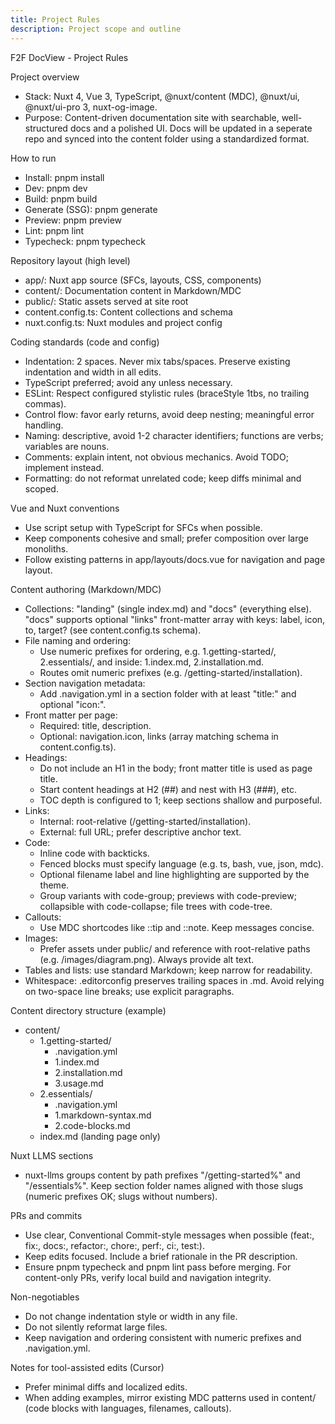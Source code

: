 ```yaml
---
title: Project Rules
description: Project scope and outline 
---
```


F2F DocView - Project Rules

Project overview
- Stack: Nuxt 4, Vue 3, TypeScript, @nuxt/content (MDC), @nuxt/ui, @nuxt/ui-pro 3, nuxt-og-image.
- Purpose: Content-driven documentation site with searchable, well-structured docs and a polished UI. Docs will be updated in a seperate repo and synced into the content folder using a standardized format.

How to run
- Install: pnpm install
- Dev: pnpm dev
- Build: pnpm build
- Generate (SSG): pnpm generate
- Preview: pnpm preview
- Lint: pnpm lint
- Typecheck: pnpm typecheck

Repository layout (high level)
- app/: Nuxt app source (SFCs, layouts, CSS, components)
- content/: Documentation content in Markdown/MDC
- public/: Static assets served at site root
- content.config.ts: Content collections and schema
- nuxt.config.ts: Nuxt modules and project config

Coding standards (code and config)
- Indentation: 2 spaces. Never mix tabs/spaces. Preserve existing indentation and width in all edits.
- TypeScript preferred; avoid any unless necessary.
- ESLint: Respect configured stylistic rules (braceStyle 1tbs, no trailing commas).
- Control flow: favor early returns, avoid deep nesting; meaningful error handling.
- Naming: descriptive, avoid 1-2 character identifiers; functions are verbs; variables are nouns.
- Comments: explain intent, not obvious mechanics. Avoid TODO; implement instead.
- Formatting: do not reformat unrelated code; keep diffs minimal and scoped.

Vue and Nuxt conventions
- Use script setup with TypeScript for SFCs when possible.
- Keep components cohesive and small; prefer composition over large monoliths.
- Follow existing patterns in app/layouts/docs.vue for navigation and page layout.

Content authoring (Markdown/MDC)
- Collections: "landing" (single index.md) and "docs" (everything else). "docs" supports optional "links" front-matter array with keys: label, icon, to, target? (see content.config.ts schema).
- File naming and ordering:
  - Use numeric prefixes for ordering, e.g. 1.getting-started/, 2.essentials/, and inside: 1.index.md, 2.installation.md.
  - Routes omit numeric prefixes (e.g. /getting-started/installation).
- Section navigation metadata:
  - Add .navigation.yml in a section folder with at least "title:" and optional "icon:".
- Front matter per page:
  - Required: title, description.
  - Optional: navigation.icon, links (array matching schema in content.config.ts).
- Headings:
  - Do not include an H1 in the body; front matter title is used as page title.
  - Start content headings at H2 (##) and nest with H3 (###), etc.
  - TOC depth is configured to 1; keep sections shallow and purposeful.
- Links:
  - Internal: root-relative (/getting-started/installation).
  - External: full URL; prefer descriptive anchor text.
- Code:
  - Inline code with backticks.
  - Fenced blocks must specify language (e.g. ts, bash, vue, json, mdc).
  - Optional filename label and line highlighting are supported by the theme.
  - Group variants with code-group; previews with code-preview; collapsible with code-collapse; file trees with code-tree.
- Callouts:
  - Use MDC shortcodes like ::tip and ::note. Keep messages concise.
- Images:
  - Prefer assets under public/ and reference with root-relative paths (e.g. /images/diagram.png). Always provide alt text.
- Tables and lists: use standard Markdown; keep narrow for readability.
- Whitespace: .editorconfig preserves trailing spaces in .md. Avoid relying on two-space line breaks; use explicit paragraphs.

Content directory structure (example)
- content/
  - 1.getting-started/
    - .navigation.yml
    - 1.index.md
    - 2.installation.md
    - 3.usage.md
  - 2.essentials/
    - .navigation.yml
    - 1.markdown-syntax.md
    - 2.code-blocks.md
  - index.md (landing page only)

Nuxt LLMS sections
- nuxt-llms groups content by path prefixes "/getting-started%" and "/essentials%". Keep section folder names aligned with those slugs (numeric prefixes OK; slugs without numbers).

PRs and commits
- Use clear, Conventional Commit-style messages when possible (feat:, fix:, docs:, refactor:, chore:, perf:, ci:, test:).
- Keep edits focused. Include a brief rationale in the PR description.
- Ensure pnpm typecheck and pnpm lint pass before merging. For content-only PRs, verify local build and navigation integrity.

Non-negotiables
- Do not change indentation style or width in any file.
- Do not silently reformat large files.
- Keep navigation and ordering consistent with numeric prefixes and .navigation.yml.

Notes for tool-assisted edits (Cursor)
- Prefer minimal diffs and localized edits.
- When adding examples, mirror existing MDC patterns used in content/ (code blocks with languages, filenames, callouts).
